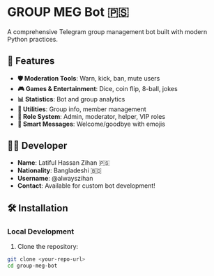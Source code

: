 # GROUP MEG Bot 🇵🇸

A comprehensive Telegram group management bot built with modern Python practices.

## 🚀 Features

- **🛡️ Moderation Tools**: Warn, kick, ban, mute users
- **🎮 Games & Entertainment**: Dice, coin flip, 8-ball, jokes
- **📊 Statistics**: Bot and group analytics
- **🔧 Utilities**: Group info, member management
- **👥 Role System**: Admin, moderator, helper, VIP roles
- **💬 Smart Messages**: Welcome/goodbye with emojis

## 👨‍💻 Developer

- **Name**: Latiful Hassan Zihan 🇵🇸
- **Nationality**: Bangladeshi 🇧🇩
- **Username**: @alwayszihan
- **Contact**: Available for custom bot development!

## 🛠️ Installation

### Local Development

1. Clone the repository:
```bash
git clone <your-repo-url>
cd group-meg-bot

